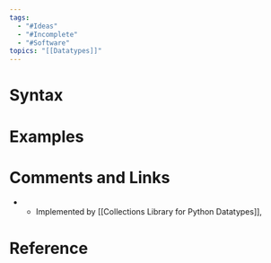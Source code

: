 ```yaml
---
tags:
  - "#Ideas"
  - "#Incomplete"
  - "#Software"
topics: "[[Datatypes]]"
---
```



# Syntax

# Examples

# Comments and Links
- - Implemented by [[Collections Library for Python Datatypes]], 
# Reference